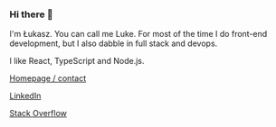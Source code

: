 ### Hi there 👋

I'm Łukasz. You can call me Luke. For most of the time I do front-end development, but I also dabble in full stack and devops.

I like React, TypeScript and Node.js. 


[Homepage / contact](https://www.lukaszwojcik.net/)

[LinkedIn](https://www.linkedin.com/in/lukaszwojcik/)

[Stack Overflow](https://stackoverflow.com/story/lukaszwojcik)
